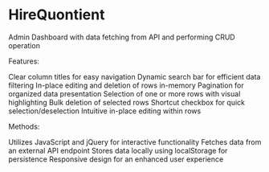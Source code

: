 # HireQuontient
Admin Dashboard with data fetching from API and performing CRUD operation

Features:

Clear column titles for easy navigation
Dynamic search bar for efficient data filtering
In-place editing and deletion of rows in-memory
Pagination for organized data presentation
Selection of one or more rows with visual highlighting
Bulk deletion of selected rows
Shortcut checkbox for quick selection/deselection
Intuitive in-place editing within rows


Methods:

Utilizes JavaScript and jQuery for interactive functionality
Fetches data from an external API endpoint
Stores data locally using localStorage for persistence
Responsive design for an enhanced user experience

